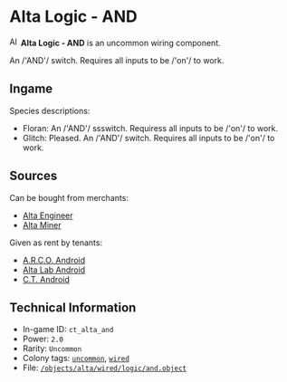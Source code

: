 # Alta Logic - AND

<img src="https://raw.githubusercontent.com/Ceterai/Enternia/main/objects/alta/wired/logic/and.png:default.1" alt="Alta Logic - AND icon" loading="lazy" height=16px width="auto" /> **Alta Logic - AND** is an uncommon wiring component.

An /'AND'/ switch. Requires all inputs to be /'on'/ to work.

## Ingame

Species descriptions:

- Floran: An /'AND'/ ssswitch. Requiress all inputs to be /'on'/ to work.
- Glitch: Pleased. An /'AND'/ switch. Requires all inputs to be /'on'/ to work.

## Sources

Can be bought from merchants:

- [Alta Engineer](https://ceterai.github.io/MyEnternia/Wiki/AltaEngineer)
- [Alta Miner](https://ceterai.github.io/MyEnternia/Wiki/AltaMiner)

Given as rent by tenants:

- [A.R.C.O. Android](https://ceterai.github.io/MyEnternia/Wiki/A.R.C.O.Android)
- [Alta Lab Android](https://ceterai.github.io/MyEnternia/Wiki/AltaLabAndroid)
- [C.T. Android](https://ceterai.github.io/MyEnternia/Wiki/C.T.Android)

## Technical Information

- In-game ID: `ct_alta_and`
- Power: `2.0`
- Rarity: `Uncommon`
- Colony tags: [`uncommon`](https://ceterai.github.io/MyEnternia/Wiki/Tags/Uncommon), [`wired`](https://ceterai.github.io/MyEnternia/Wiki/Tags/Wired)
- File: [`/objects/alta/wired/logic/and.object`](https://github.com/Ceterai/Enternia/blob/main/objects/alta/wired/logic/and.object)
